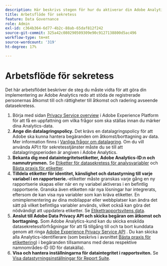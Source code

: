 ```yaml
---
description: Här beskrivs stegen för hur du aktiverar din Adobe Analytics-implementering för att ge stöd åt de registrerade för åtkomst till och radering av data.
title: Arbetsflöde för sekretess
feature: Data Governance
role: Admin
exl-id: c364b364-6d77-4b2c-88ab-65daf812f242
source-git-commit: 325a42c080290509309e90c9127138800d5ac496
workflow-type: tm+mt
source-wordcount: '319'
ht-degree: 17%

---
```


# Arbetsflöde för sekretess

Det här arbetsflödet beskriver de steg du måste vidta för att göra din implementering av Adobe Analytics redo att stöda de registrerade personernas åtkomst till och rättigheter till åtkomst och radering avseende datasekretess.

1. Börja med sidan [Privacy Service overview](https://experienceleague.adobe.com/docs/experience-platform/privacy/home.html?lang=sv-SE) i Adobe Experience Platform för att få en uppfattning om vilka frågor som ska ställas innan du märker dina Analytics-data.
1. **Ange din datalagringspolicy.** Det krävs en datalagringspolicy för att Adobe ska kunna hantera begäranden om åtkomst/borttagning av data.  Mer information finns i [Vanliga frågor om datalagring](/help/technotes/data-retention.md). Om du vill använda API:t för sekretesstjänster måste du se till att datalagringsperioden är angiven i Adobe Analytics.
1. **Bekanta dig med dataintegritetsetiketter, Adobe Analytics-ID:n och namnutrymmen.** Se [Etiketter för datasekretess för analysvariabler](/help/admin/tools/privacy-labeling/labels.md) och [Bästa praxis för etiketter](/help/admin/tools/privacy-labeling/best-practices.md).
1. **Tilldela etiketter för identitet, känslighet och datastyrning till varje variabel i en rapportserie.**-etiketter måste granskas varje gång en ny rapportserie skapas eller när en ny variabel aktiveras i en befintlig rapportserie. Granska även etiketten när nya lösningar har integrerats, eftersom de kan visa nya variabler som kan kräva etiketter. En omimplementering av dina mobilappar eller webbplatser kan ändra det sätt på vilket befintliga variabler används, vilket också kan göra det nödvändigt att uppdatera etiketter. Se [Etikettrapportsvitens data](/help/admin/tools/privacy-labeling/namespaces.md).
1. **Anslut till Adobe Data Privacy API och skicka begäran om åtkomst och borttagning.** Som Adobe Analytics-kund kan du skicka enskilda datasekretessförfrågningar för att få tillgång till och ta bort kunddata genom att ringa [Adobe Experience Privacy Service API](https://experienceleague.adobe.com/docs/experience-platform/privacy/api/overview.html?lang=sv-SE) . Du kan skicka alla Analytics-identifierare (som beskrivs i avsnittet [Bästa praxis för etikettering](/help/admin/tools/privacy-labeling/best-practices.md)) i begäranden tillsammans med deras respektive namnområdes-ID (ID för datakälla).
1. **Visa och hantera inställningarna för dataintegritet i rapportsviten.** Se [Visa datastyrningsinställningar för Report Suite](/help/admin/tools/privacy-labeling/view-settings.md).
